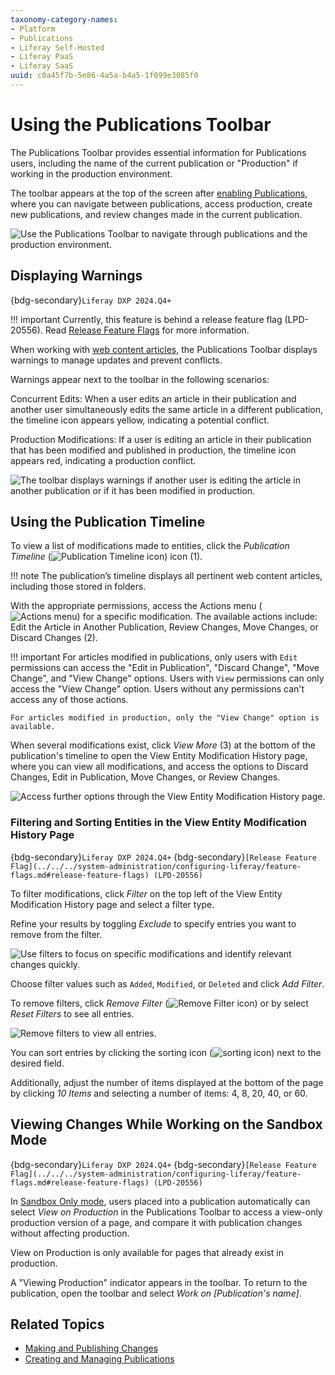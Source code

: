 ```yaml
---
taxonomy-category-names:
- Platform
- Publications
- Liferay Self-Hosted
- Liferay PaaS
- Liferay SaaS
uuid: c0a45f7b-5e86-4a5a-b4a5-1f099e3085f0
---
```


# Using the Publications Toolbar

The Publications Toolbar provides essential information for Publications users, including the name of the current publication or "Production" if working in the production environment.

The toolbar appears at the top of the screen after [enabling Publications](./enabling-publications.md), where you can navigate between publications, access production, create new publications, and review changes made in the current publication.

![Use the Publications Toolbar to navigate through publications and the production environment.](./using-the-publications-toolbar/images/01.png)

## Displaying Warnings

{bdg-secondary}`Liferay DXP 2024.Q4+`

!!! important
    Currently, this feature is behind a release feature flag (LPD-20556). Read [Release Feature Flags](../../../system-administration/configuring-liferay/feature-flags.md#release-feature-flags) for more information.

When working with [web content articles](../../../content-authoring-and-management/web-content/web-content-articles.md), the Publications Toolbar displays warnings to manage updates and prevent conflicts.

<!-- Currently, it's just working with WC articles, but the team will probably expand this functionality to other components. When it does, this part needs to be rewritten to reflect the new components. Eric -->

Warnings appear next to the toolbar in the following scenarios:

Concurrent Edits: When a user edits an article in their publication and another user simultaneously edits the same article in a different publication, the timeline icon appears yellow, indicating a potential conflict.

Production Modifications: If a user is editing an article in their publication that has been modified and published in production, the timeline icon appears red, indicating a production conflict.

![The toolbar displays warnings if another user is editing the article in another publication or if it has been modified in production.](./using-the-publications-toolbar/images/02.png)

## Using the Publication Timeline

To view a list of modifications made to entities, click the *Publication Timeline* (![Publication Timeline icon](../../../images/icon-time.png)) icon (1).

!!! note
    The publication’s timeline displays all pertinent web content articles, including those stored in folders.

With the appropriate permissions, access the Actions menu (![Actions menu](../../../images/icon-actions.png)) for a specific modification. The available actions include: Edit the Article in Another Publication, Review Changes, Move Changes, or Discard Changes (2).

!!! important
    For articles modified in publications, only users with `Edit` permissions can access the "Edit in Publication", "Discard Change", "Move Change", and "View Change" options. Users with `View` permissions can only access the "View Change" option. Users without any permissions can't access any of those actions.

    For articles modified in production, only the "View Change" option is available.

When several modifications exist, click *View More* (3) at the bottom of the publication's timeline to open the View Entity Modification History page, where you can view all modifications, and access the options to Discard Changes, Edit in Publication, Move Changes, or Review Changes.

![Access further options through the View Entity Modification History page.](./using-the-publications-toolbar/images/03.png)

### Filtering and Sorting Entities in the View Entity Modification History Page

{bdg-secondary}`Liferay DXP 2024.Q4+`
{bdg-secondary}`[Release Feature Flag](../../../system-administration/configuring-liferay/feature-flags.md#release-feature-flags) (LPD-20556)`

To filter modifications, click *Filter* on the top left of the View Entity Modification History page and select a filter type.

Refine your results by toggling *Exclude* to specify entries you want to remove from the filter.

![Use filters to focus on specific modifications and identify relevant changes quickly.](./using-the-publications-toolbar/images/04.png)

Choose filter values such as `Added`, `Modified`, or `Deleted` and click *Add Filter*.

To remove filters, click *Remove Filter* (![Remove Filter icon](../../../images/icon-delete.png)) or by select *Reset Filters* to see all entries.

![Remove filters to view all entries.](./using-the-publications-toolbar/images/05.png)

You can sort entries by clicking the sorting icon (![sorting icon](../../../images/icon-order.png)) next to the desired field.

Additionally, adjust the number of items displayed at the bottom of the page by clicking *10 Items* and selecting a number of items: 4, 8, 20, 40, or 60.

## Viewing Changes While Working on the Sandbox Mode

{bdg-secondary}`Liferay DXP 2024.Q4+`
{bdg-secondary}`[Release Feature Flag](../../../system-administration/configuring-liferay/feature-flags.md#release-feature-flags) (LPD-20556)`

In [Sandbox Only mode](./enabling-publications.md#how-to-enable-publications), users placed into a publication automatically can select *View on Production* in the Publications Toolbar to access a view-only production version of a page, and compare it with publication changes without affecting production.

View on Production is only available for pages that already exist in production.

A "Viewing Production" indicator appears in the toolbar. To return to the publication, open the toolbar and select *Work on [Publication's name]*.

## Related Topics

- [Making and Publishing Changes](./making-and-publishing-changes.md)
- [Creating and Managing Publications](./creating-and-managing-publications.md)
